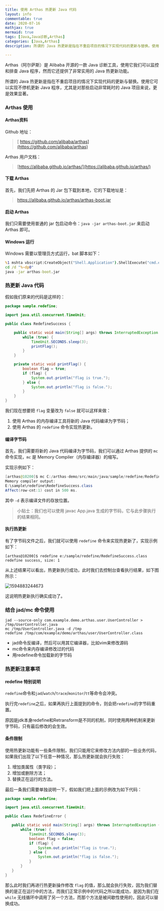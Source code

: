 ```yaml
---
title: 使用 Arthas 热更新 Java 代码
layout: info
commentable: true
date: 2020-07-16
mathjax: true
mermaid: true
tags: [Java,Java诊断,Arthas]
categories: [Java,Arthas]
description: 所谓的 Java 热更新是指在不重启项目的情况下实现代码的更新与替换。使用它可以实现不停机更新 Java 程序，尤其是对那些启动非常耗时的 Java 项目来说，更是效果显著。

---
```


Arthas（阿尔萨斯）是 Alibaba 开源的一款 Java 诊断工具，使用它我们可以监控和排查 Java 程序，然而它还提供了非常实用的 Java 热更新功能。

所谓的 Java 热更新是指在不重启项目的情况下实现代码的更新与替换。使用它可以实现不停机更新 Java 程序，尤其是对那些启动非常耗时的 Java 项目来说，更是效果显著。

### Arthas 使用

#### Arthas资料

Github 地址：

> [ https://github.com/alibaba/arthas](https://github.com/alibaba/arthas)

Arthas
用户文档：

> [https://alibaba.github.io/arthas/](https://alibaba.github.io/arthas/)

#### 下载 Arthas

首先，我们先把 Arthas 的 Jar 包下载到本地，它的下载地址是：

> https://alibaba.github.io/arthas/arthas-boot.jar

#### 启动 Arthas

我们只需要使用普通的 jar 包启动命令：`java -jar arthas-boot.jar` 来启动 Arthas 即可。

#### Windows 运行

Windows 需要以管理员方式运行，bat 脚本如下：

```bat
%1 mshta vbscript:CreateObject("Shell.Application").ShellExecute("cmd.exe","/c %~s0 ::","","runas",1)(window.close)&&exit
cd /d "%~dp0"
java -jar arthas-boot.jar
```

### 热更新 Java 代码

假如我们原来的代码是这样的：

```java
package sample.redefine;

import java.util.concurrent.TimeUnit;

public class RedefineSuccess {

	public static void main(String[] args) throws InterruptedException {
        while (true) {
            TimeUnit.SECONDS.sleep(3);
            printFlag();
        }
    }

    private static void printFlag() {
        boolean flag = true;
        if (flag) {
            System.out.println("flag is true.");
        } else {
            System.out.println("flag is false.");
        }
    }
}
```

我们现在想要把 `flag` 变量改为 `false` 就可以这样来做：

1. 使用 Arthas 的内存编译工具将新的 Java 代码编译为字节码；
2. 使用 Arthas 的 `redefine` 命令实现热更新。

#### 编译字节码

首先，我们需要将新的 Java 代码编译为字节码，我们可以通过 Arthas 提供的 `mc` 命令实现，`mc` 是 Memory Compiler（内存编译器）的缩写。

实现示例如下：

```java
[arthas@10200]$ mc C:/arthas-demo/src/main/java/sample/redefine/RedefineSuccess.java -d  E:
Memory compiler output:
E:\sample\redefine\RedefineSuccess.class
Affect(row-cnt:1) cost in 500 ms.
```

其中 `-d` 表示编译文件的存放位置。

> 小贴士：我们也可以使用 javac App.java 生成的字节码，它与此步骤执行的结果相同。

#### 执行热更新

有了字节码文件之后，我们就可以使用 `redefine` 命令来实现热更新了，实现示例如下：

```
[arthas@10200]$ redefine e:/sample/redefine/RedefineSuccess.class
redefine success, size: 1
```

从上述结果可以看出，热更新执行成功，此时我们去控制台查看执行结果，如下图所示：

![1594883244673](/images/2020/07/1594883244673.png)

这说明热更新执行确实成功了。

### 结合 jad/mc 命令使用

```shell
jad --source-only com.example.demo.arthas.user.UserController > /tmp/UserController.java
mc /tmp/UserController.java -d /tmp
redefine /tmp/com/example/demo/arthas/user/UserController.class
```

- jad命令反编译，然后可以用其它编译器，比如vim来修改源码
- mc命令来内存编译修改过的代码
- 用redefine命令加载新的字节码

### 热更新注意事项

#### redefine 特别说明

`redefine`命令和`jad`/`watch`/`trace`/`monitor`/`tt`等命令会冲突。

执行完`redefine`之后，如果再执行上面提到的命令，则会把`redefine`的字节码重置。 

原因是jdk本身redefine和Retransform是不同的机制，同时使用两种机制来更新字节码，只有最后修改的会生效。

#### 条件限制

使用热更新功能有一些条件限制，我们只能用它来修改方法内部的一些业务代码，如果我们出现了以下任意一种情况，那么热更新就会执行失败：

1. 增加类属性（类字段）；
2. 增加或删除方法；
3. 替换正在运行的方法。

最后一条我们需要单独说明一下，假如我们把上面的示例改为如下代码：


 ```java
package sample.redefine;

import java.util.concurrent.TimeUnit;

public class RedefineError {

	public static void main(String[] args) throws InterruptedException {
		while (true) {
			TimeUnit.SECONDS.sleep(3);
			boolean flag = false;
	        if (flag) {
	            System.out.println("flag is true.");
	        } else {
	            System.out.println("flag is false.");
	        }
		}
	}
}

 ```

那么此时我们再进行热更新操作修改 `flag` 的值，那么就会执行失败，因为我们替换的是正在运行中的方法，而我们正常示例中的代码之所以能成功，是因为我们在 `while` 无线循环中调用了另一个方法，而那个方法是被间歇性使用的，因此可以替换成功。